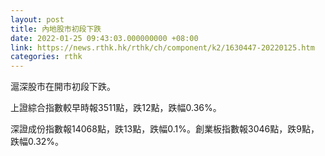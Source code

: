 ```yaml
---
layout: post
title: 內地股市初段下跌
date: 2022-01-25 09:43:03.000000000 +08:00
link: https://news.rthk.hk/rthk/ch/component/k2/1630447-20220125.htm
categories: rthk
---
```


滬深股市在開市初段下跌。

上證綜合指數較早時報3511點，跌12點，跌幅0.36%。

深證成份指數報14068點，跌13點，跌幅0.1%。創業板指數報3046點，跌9點，跌幅0.32%。
